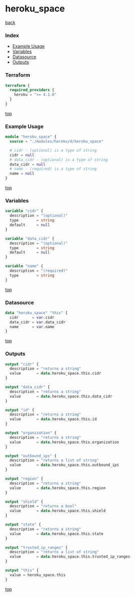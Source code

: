 # heroku_space

[back](../heroku.md)

### Index

- [Example Usage](#example-usage)
- [Variables](#variables)
- [Datasource](#datasource)
- [Outputs](#outputs)

### Terraform

```terraform
terraform {
  required_providers {
    heroku = ">= 4.1.0"
  }
}
```

[top](#index)

### Example Usage

```terraform
module "heroku_space" {
  source = "./modules/heroku/d/heroku_space"

  # cidr - (optional) is a type of string
  cidr = null
  # data_cidr - (optional) is a type of string
  data_cidr = null
  # name - (required) is a type of string
  name = null
}
```

[top](#index)

### Variables

```terraform
variable "cidr" {
  description = "(optional)"
  type        = string
  default     = null
}

variable "data_cidr" {
  description = "(optional)"
  type        = string
  default     = null
}

variable "name" {
  description = "(required)"
  type        = string
}
```

[top](#index)

### Datasource

```terraform
data "heroku_space" "this" {
  cidr      = var.cidr
  data_cidr = var.data_cidr
  name      = var.name
}
```

[top](#index)

### Outputs

```terraform
output "cidr" {
  description = "returns a string"
  value       = data.heroku_space.this.cidr
}

output "data_cidr" {
  description = "returns a string"
  value       = data.heroku_space.this.data_cidr
}

output "id" {
  description = "returns a string"
  value       = data.heroku_space.this.id
}

output "organization" {
  description = "returns a string"
  value       = data.heroku_space.this.organization
}

output "outbound_ips" {
  description = "returns a list of string"
  value       = data.heroku_space.this.outbound_ips
}

output "region" {
  description = "returns a string"
  value       = data.heroku_space.this.region
}

output "shield" {
  description = "returns a bool"
  value       = data.heroku_space.this.shield
}

output "state" {
  description = "returns a string"
  value       = data.heroku_space.this.state
}

output "trusted_ip_ranges" {
  description = "returns a list of string"
  value       = data.heroku_space.this.trusted_ip_ranges
}

output "this" {
  value = heroku_space.this
}
```

[top](#index)